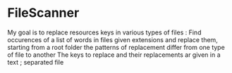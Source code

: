 # FileScanner
My goal is to replace resources keys in various types of files :
Find occurences of a list of words in files given extensions and replace them, starting from a root folder
the patterns of replacement differ from one type of file to another
The keys to replace and their replacements ar given in a text ; separated file

